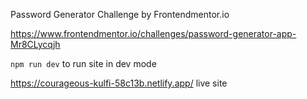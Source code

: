 Password Generator Challenge by Frontendmentor.io

https://www.frontendmentor.io/challenges/password-generator-app-Mr8CLycqjh

`npm run dev` to run site in dev mode

https://courageous-kulfi-58c13b.netlify.app/ live site
